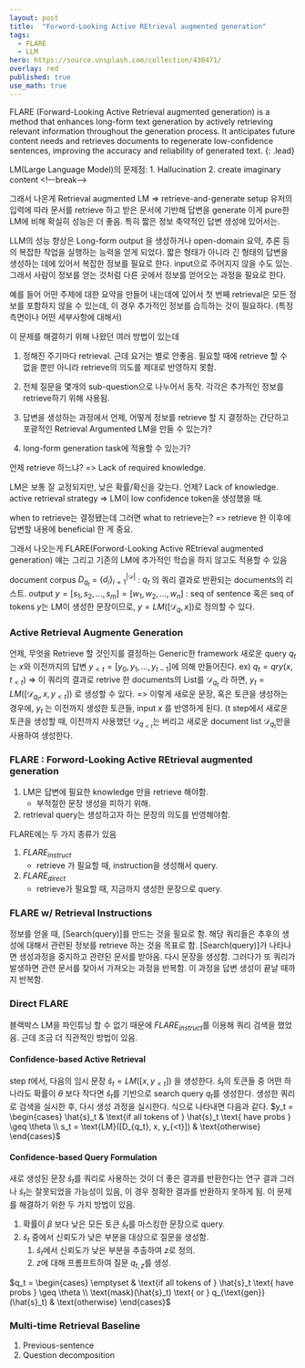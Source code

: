 ```yaml
---
layout: post
title:  "Forword-Looking Active REtrieval augmented generation"
tags:
  - FLARE
  - LLM
hero: https://source.unsplash.com/collection/430471/
overlay: red
published: true
use_math: true
---
```


FLARE (Forward-Looking Active Retrieval augmented generation) is a method that enhances long-form text generation by actively retrieving relevant information throughout the generation process. It anticipates future content needs and retrieves documents to regenerate low-confidence sentences, improving the accuracy and reliability of generated text.
{: .lead}

LM(Large Language Model)의 문제점:
	1. Hallucination
	2. create imaginary content
<!–-break-–>


그래서 나온게 Retrieval augmented LM
=> retrieve-and-generate setup
유저의 입력에 따라 문서를 retrieve 하고 받은 문서에 기반해 답변을 generate
이게 pure한 LM에 비해 확실히 성능은 더 좋음. 특히 짧은 정보 축약적인 답변 생성에 있어서는.

LLM의 성능 향상은 Long-form output 을 생성하거나 open-domain 요약, 추론 등의 복잡한 작업을 실행하는 능력을 얻게 되었다.
짧은 형태가 아니라 긴 형태의 답변을 생성하는 데에 있어서 복잡한 정보를 필요로 한다. input으로 주어지지 않을 수도 있는. 그래서 사람이 정보를 얻는 것처럼 다른 곳에서 정보를 얻어오는 과정을 필요로 한다.

예를 들어 어떤 주제에 대한 요약을 만들어 내는데에 있어서 첫 번째 retrieval은 모든 정보를 포함하지 않을 수 있는데, 이 경우 추가적인 정보를 습득하는 것이 필요하다. (특정 측면이나 어떤 세부사항에 대해서)

이 문제를 해결하기 위해 나왔던 여러 방법이 있는데
1. 정해진 주기마다 retrieval.
	근데 요거는 별로 안좋음. 필요할 때에 retrieve 할 수 없을 뿐만 아니라 retrieve의 의도를 제대로 반영하지 못함.
2. 전체 질문을 몇개의 sub-question으로 나누어서 동작. 각각은 추가적인 정보를 retrieve하기 위해 사용됨.

1. 답변을 생성하는 과정에서 언제, 어떻게 정보를 retrieve 할 지 결정하는 간단하고 포괄적인 Retrieval Argumented LM을 만들 수 있는가?
2. long-form generation task에 적용할 수 있는가?


언제 retrieve 하느냐? => Lack of required knowledge.

LM은 보통 잘 교정되지만, 낮은 확률/확신을 갖는다. 언제? Lack of knowledge.
active retrieval strategy => LM이 low confidence token을 생성했을 때.

when to retrieve는 결정됐는데 그러면 what to retrieve는?
=> retrieve 한 이후에 답변할 내용에 beneficial 한 게 중요.

그래서 나오는게 FLARE(Forword-Looking Active REtrieval augmented generation)
얘는 그리고 기존의 LM에 추가적인 학습을 하지 않고도 적용할 수 있음

document corpus $D_{q_t}$ = $\{d_i\}^{|\mathcal{D}|}_{i=1}$ : $q_t$ 의 쿼리 결과로 반환되는 documents의 리스트.
output $y = [s_1, s_2, ... , s_m] = [w_1, w_2, ... , w_n]$ : seq of sentence 혹은 seq of tokens
$y$는 LM이 생성한 문장이므로, $y=LM([\mathcal{D}_q, x])$로 정의할 수 있다.

### Active Retrieval Augmente Generation
언제, 무엇을 Retrieve 할 것인지를 결정하는 Generic한 framework
새로운 query $q_t$는 $x$와 이전까지의 답변 $y_{<t} = [y_0, y_1, ... , y_{t-1}]$에 의해 만들어진다.
ex) $q_t = qry(x, t_{<t})$
=> 이 쿼리의 결과로 retrive 한 documents의 List를 ${\mathcal{D}_{q_t}}$ 라 하면,
$y_t = LM([\mathcal{D}_{q_t}, x, y_{<t}])$ 로 생성할 수 있다.
=> 이렇게 새로운 문장, 혹은 토큰을 생성하는 경우에, $y_t$ 는 이전까지 생성한 토큰들, input $x$ 를 반영하게 된다.
(t step에서 새로운 토큰을 생성할 때, 이전까지 사용했던 $\mathcal{D}_{q_{<t}}$는 버리고 새로운 document list $\mathcal{D}_{q_t}$만을 사용하여 생성한다.

### FLARE : Forword-Looking Active REtrieval augmented generation
1) LM은 답변에 필요한 knowledge 만을 retrieve 해야함.
	- 부적절한 문장 생성을 피하기 위해.
2) retrieval query는 생성하고자 하는 문장의 의도를 반영해야함.

FLARE에는 두 가지 종류가 있음
1. $FLARE_{instruct}$
	- retrieve 가 필요할 때, instruction을 생성해서 query.
2. $FLARE_{direct}$
	- retrieve가 필요할 때, 지금까지 생성한 문장으로 query.

### FLARE w/ Retrieval Instructions
정보를 얻을 때, [Search(query)]를 만드는 것을 필요로 함.
해당 쿼리들은 추후의 생성에 대해서 관련된 정보를 retrieve 하는 것을 목표로 함.
[Search(query)]가 나타나면 생성과정을 중지하고 관련된 문서를 받아옴. 다시 문장을 생성함.
그러다가 또 쿼리가 발생하면 관련 문서를 찾아서 가져오는 과정을 반복함.
이 과정을 답변 생성이 끝날 때까지 반복함.

### Direct FLARE 
블랙박스 LM을 파인튜닝 할 수 없기 때문에 $FLARE_{instruct}$를 이용해 쿼리 검색을 했었음.
근데 조금 더 직관적인 방법이 있음. 

#### Confidence-based Active Retrieval
step $t$에서, 다음의 임시 문장 $\hat{s}_t = LM([x, y_{<t}])$ 을 생성한다.
$\hat{s}_t$의 토큰들 중 어떤 하나라도 확률이 $\theta$ 보다 작다면 $\hat{s}_t$를 기반으로 search query $q_t$를 생성한다.
생성한 쿼리로 검색을 실시한 후, 다시 생성 과정을 실시한다.
식으로 나타내면 다음과 같다.
 $y_t = \begin{cases} \hat{s}_t & \text{if all tokens of } \hat{s}_t \text{ have probs } \geq \theta \\ s_t = \text{LM}([D_{q_t}, x, y_{<t}]) & \text{otherwise} \end{cases}$


#### Confidence-based Query Formulation
새로 생성된 문장 $\hat{s}_t$를 쿼리로 사용하는 것이 더 좋은 결과를 반환한다는 연구 결과
그러나 $\hat{s}_t$는 잘못되었을 가능성이 있음, 이 경우 정확한 결과를 반환하지 못하게 됨.
이 문제를 해결하기 위한 두 가지 방법이 있음.
1. 확률이 $\beta$ 보다 낮은 모든 토큰 $\hat{s}_t$를 마스킹한 문장으로 query.
2. $\hat{s}_t$ 중에서 신뢰도가 낮은 부분을 대상으로 질문을 생성함.
	1. $\hat{s}_t$에서 신뢰도가 낮은 부분을 추출하여 $z$로 정의.
	2. $z$에 대해 프롬프트하여 질문 $q_{t, z}$를 생성.

$q_t = \begin{cases} \emptyset & \text{if all tokens of } \hat{s}_t \text{ have probs } \geq \theta \\ \text{mask}(\hat{s}_t) \text{ or } q_{\text{gen}}(\hat{s}_t) & \text{otherwise} \end{cases}$


### Multi-time Retrieval Baseline
1. Previous-sentence
2. Question decomposition